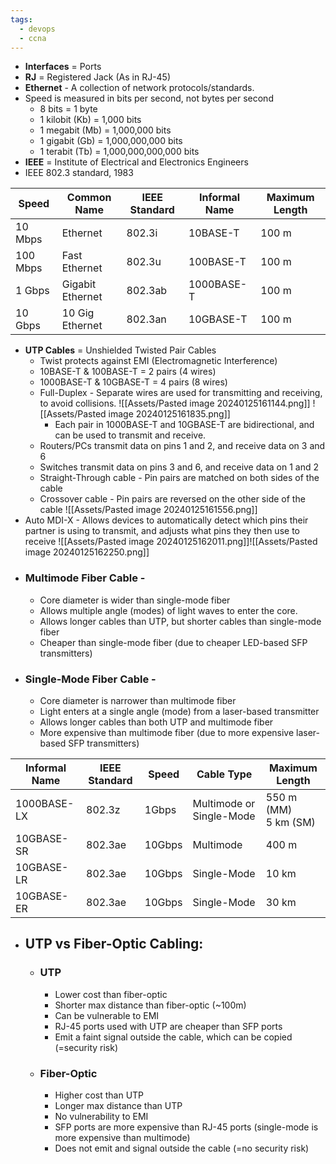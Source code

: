 ```yaml
---
tags:
  - devops
  - ccna
---
```

- **Interfaces** = Ports
- **RJ** = Registered Jack (As in RJ-45)
- **Ethernet** - A collection of network protocols/standards.
- Speed is measured in bits per second, not bytes per second
	- 8 bits = 1 byte
	- 1 kilobit (Kb) = 1,000 bits
	- 1 megabit (Mb) = 1,000,000 bits
	- 1 gigabit (Gb) = 1,000,000,000 bits
	- 1 terabit (Tb) = 1,000,000,000,000 bits
- **IEEE** = Institute of Electrical and Electronics Engineers
- IEEE 802.3 standard, 1983

| Speed    | Common Name      | IEEE Standard | Informal Name | Maximum Length |
| -------- | ---------------- | ------------- | ------------- | -------------- |
| 10 Mbps  | Ethernet         | 802.3i        | 10BASE-T      | 100 m          |
| 100 Mbps | Fast Ethernet    | 802.3u        | 100BASE-T     | 100 m          |
| 1 Gbps   | Gigabit Ethernet | 802.3ab       | 1000BASE-T    | 100 m          |
| 10 Gbps  | 10 Gig Ethernet  | 802.3an       | 10GBASE-T     | 100 m          |
- **UTP Cables** = Unshielded Twisted Pair Cables
	- Twist protects against EMI (Electromagnetic Interference)
	- 10BASE-T & 100BASE-T = 2 pairs (4 wires)
	- 1000BASE-T & 10GBASE-T = 4 pairs (8 wires)
	- Full-Duplex - Separate wires are used for transmitting and receiving, to avoid collisions.
	![[Assets/Pasted image 20240125161144.png]]
	![[Assets/Pasted image 20240125161835.png]]
		- Each pair in 1000BASE-T and 10GBASE-T are bidirectional, and can be used to transmit and receive.
	- Routers/PCs transmit data on pins 1 and 2, and receive data on 3 and 6
	- Switches transmit data on pins 3 and 6, and receive data on 1 and 2
	- Straight-Through cable - Pin pairs are matched on both sides of the cable
	- Crossover cable - Pin pairs are reversed on the other side of the cable
	![[Assets/Pasted image 20240125161556.png]]
- Auto MDI-X - Allows devices to automatically detect which pins their partner is using to transmit, and adjusts what pins they then use to receive
![[Assets/Pasted image 20240125162011.png]]![[Assets/Pasted image 20240125162250.png]]
- ### Multimode Fiber Cable -
	- Core diameter is wider than single-mode fiber
	- Allows multiple angle (modes) of light waves to enter the core.
	- Allows longer cables than UTP, but shorter cables than single-mode fiber
	- Cheaper than single-mode fiber (due to cheaper LED-based SFP transmitters)
- ### Single-Mode Fiber Cable - 
	- Core diameter is narrower than multimode fiber
	- Light enters at a single angle (mode) from a laser-based transmitter
	- Allows longer cables than both UTP and multimode fiber
	- More expensive than multimode fiber (due to more expensive laser-based SFP transmitters)

| Informal Name | IEEE Standard | Speed  | Cable Type               | Maximum Length          |
| ------------- | ------------- | ------ | ------------------------ | ----------------------- |
| 1000BASE-LX   | 802.3z        | 1Gbps  | Multimode or Single-Mode | 550 m (MM)<br>5 km (SM) |
| 10GBASE-SR    | 802.3ae       | 10Gbps | Multimode                | 400 m                   |
| 10GBASE-LR    | 802.3ae       | 10Gbps | Single-Mode              | 10 km                   |
| 10GBASE-ER    | 802.3ae       | 10Gbps | Single-Mode              | 30 km                   |
- ## UTP vs Fiber-Optic Cabling:
	- ### UTP
		- Lower cost than fiber-optic
		- Shorter max distance than fiber-optic (~100m)
		- Can be vulnerable to EMI
		- RJ-45 ports used with UTP are cheaper than SFP ports
		- Emit a faint signal outside the cable, which can be copied (=security risk)
	- ### Fiber-Optic
		- Higher cost than UTP
		- Longer max distance than UTP
		- No vulnerability to EMI
		- SFP ports are more expensive than RJ-45 ports (single-mode is more expensive than multimode)
		- Does not emit and signal outside the cable (=no security risk)